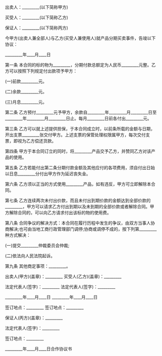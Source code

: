 
 


出卖人：_________(以下简称甲方)


买受人：_________(以下简称乙方)


保证人：_________(以下简称丙方)


今甲方(出卖人兼全部人)与乙方(买受人兼使用人)就产品分期买卖事件，告竣以下协议：


_________年____月____日


第一条 本合同的标的物为_________，分期付款总额定为人民币_________元整。乙方可以按照下列规定付出款项予甲方：


(一)前款_________元。


(二)余款_________元。


(三)月息_________元。


第二条 乙方预付_________元予甲方，余款自_________年_________月_________日至_________年_________月_________日止。每月_________日前各付出_________元。


第三条 乙方可以就上述提供担保，于本合同成立时，以前条所载的金额与日期，开出支票_________张交付甲方。上述支票的保管处理权限属甲方，每次交付支票，即视为乙方偿还货款。


第四条 甲方于本合同订立的同时，将_________产品交予乙方，并赞同乙方对该产品的使用。


第五条 乙方若能付出第二条分期付款金额及其他应付的各项费用，须自付出日始以日息_________分付出甲方作为延迟丧失金。


第六条 乙方须以正当的方式使用_________产品，如有违反，甲方可立即解除本合同。


第七条 乙方连续两次未付出价款，而且未付出到期价款的金额达到全部价款的_________，甲方可以请求乙方付出到期以及未到期的全部价款或者解除合同。甲方解除合同的，可以向乙方请求付出该标的物的使用费。


第八条 合同争议的解决方式：本合同在履行历程中发生的争议，由双方当事人协商解决;也可由当地工商行政管理部门调停;协商或调停不成的，按下列第_________种方式解决：


(一)提交_________仲裁委员会仲裁;


(二)依法向人民法院起诉。


第九条 其他商定事项：_________。


出卖人(甲方)(盖章)：_________ 买受人(乙方)(盖章)：_________


法定代表人(签字)：_________ 法定代表人(签字)：_________


_________年____月____日 _________年____月____日


签订地点：_________ 签订地点：_________


保证人(丙方)(盖章)：_________


法定代表人(签字)：_________


签订地点：_________


_________年____月____日合作协议书
 


 

 
 
 
 
 
  


  
 

  


  


  
 
 
 
 

